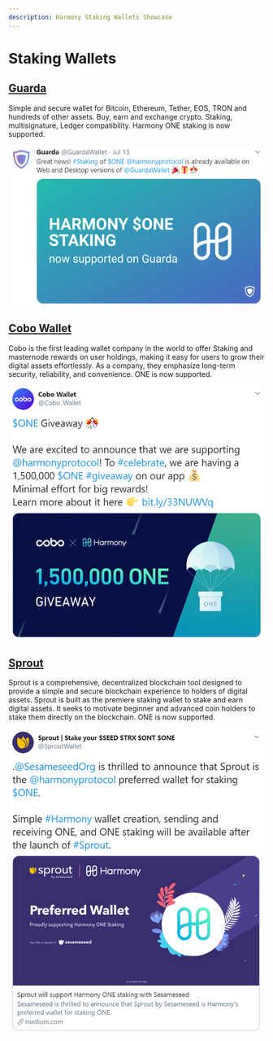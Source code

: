 ```yaml
---
description: Harmony Staking Wallets Showcase
---
```


# Staking Wallets

## [Guarda](https://guarda.com/)

Simple and secure wallet for Bitcoin, Ethereum, Tether, EOS, TRON and hundreds of other assets. Buy, earn and exchange crypto. Staking, multisignature, Ledger compatibility. Harmony ONE staking is now supported.

![](../.gitbook/assets/guarda.png)

## [Cobo Wallet](https://cobo.com/)

Cobo is the first leading wallet company in the world to offer Staking and masternode rewards on user holdings, making it easy for users to grow their digital assets effortlessly. As a company, they emphasize long-term security, reliability, and convenience. ONE is now supported.

![](../.gitbook/assets/cobo.png)

## [Sprout](https://sprout.sesameseed.org/)

Sprout is a comprehensive, decentralized blockchain tool designed to provide a simple and secure blockchain experience to holders of digital assets. Sprout is built as the premiere staking wallet to stake and earn digital assets. It seeks to motivate beginner and advanced coin holders to stake them directly on the blockchain. ONE is now supported.

![](../.gitbook/assets/sprout-wallet-tweet.png)

